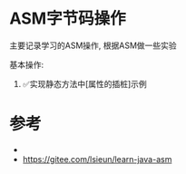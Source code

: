 # ASM字节码操作
主要记录学习的ASM操作, 根据ASM做一些实验


基本操作:

1. ✅实现静态方法中[属性的插桩]示例

# 参考
- 
- https://gitee.com/lsieun/learn-java-asm




